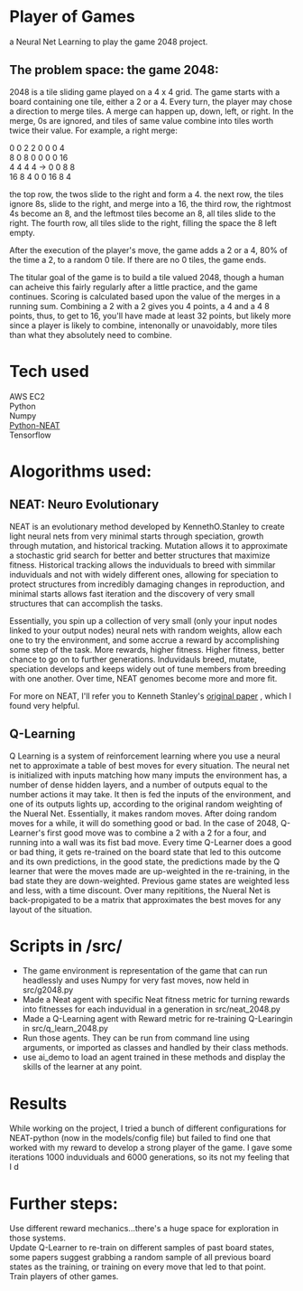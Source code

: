 # Player of Games
a Neural Net Learning to play the game 2048 project. 


## The problem space: the game 2048:


2048 is a tile sliding game played on a 4 x 4 grid. The game starts with a board containing one tile, either a 2 or a 4. Every turn, the player may chose a direction to merge tiles. A merge can happen up, down, left, or right. In the merge, 0s are ignored, and tiles of same value combine into tiles worth twice their value. For example, a right merge:
  
0  0 2 2    0  0 0 4  
8  0 8 0    0  0 0 16  
4  4 4 4 -> 0  0 8 8  
16 8 4 0    0 16 8 4  
  
the top row, the twos slide to the right and form a 4. the next row, the tiles ignore 8s, slide to the right, and merge into a 16, the third row, the rightmost 4s become an 8, and the leftmost tiles become an 8, all tiles slide to the right. The fourth row, all tiles slide to the right, filling the space the 8 left empty. 

After the execution of the player's move, the game adds a 2 or a 4, 80% of the time a 2, to a random 0 tile. If there are no 0 tiles, the game ends. 

The titular goal of the game is to build a tile valued 2048, though a human can acheive this fairly regularly after a little practice, and the game continues. Scoring is calculated based upon the value of the merges in a running sum. Combining a 2 with a 2 gives you 4 points, a 4 and a 4 8 points, thus, to get to 16, you'll have made at least 32 points, but likely more since a player is likely to combine, intenonally or unavoidably, more tiles than what they absolutely need to combine. 

# Tech used  
  
AWS EC2  
Python  
  Numpy  
  [Python-NEAT](https://neat-python.readthedocs.io/en/latest/index.html "Python-NEAT Documentation Overview")  
  Tensorflow  

# Alogorithms used:

## NEAT: Neuro Evolutionary

NEAT is an evolutionary method developed by KennethO.Stanley to create light neural nets from very minimal starts through speciation, growth through mutation, and historical tracking. Mutation allows it to approximate a stochastic grid search for better and better structures that maximize fitness. Historical tracking allows the induviduals to breed with simmilar induviduals and not with widely different ones, allowing for speciation to protect structures from incredibly damaging changes in reproduction, and minimal starts allows fast iteration and the discovery of very small structures that can accomplish the tasks. 

Essentially, you spin up a collection of very small (only your input nodes linked to your output nodes) neural nets with random weights, allow each one to try the environment, and some accrue a reward by accomplishing some step of the task. More rewards, higher fitness. Higher fitness, better chance to go on to further generations. Induvidauls breed, mutate, speciation develops and keeps widely out of tune members from breeding with one another. Over time, NEAT genomes become more and more fit. 

For more on NEAT, I'll refer you to Kenneth Stanley's [original paper](http://nn.cs.utexas.edu/downloads/papers/stanley.cec02.pdf "Efficient Evolution of Neural Network Topologies at the University of Texas") , which I found very helpful. 

## Q-Learning

Q Learning is a system of reinforcement learning where you use a neural net to approximate a table of best moves for every situation. The neural net is initialized with inputs matching how many imputs the environment has, a number of dense hidden layers, and a number of outputs equal to the number actions it may take. It then is fed the inputs of the environment, and one of its outputs lights up, according to the original random weighting of the Nueral Net. Essentially, it makes random moves. After doing random moves for a while, it will do something good or bad. In the case of 2048, Q-Learner's first good move was to combine a 2 with a 2 for a four, and running into a wall was its fist bad move. Every time Q-Learner does a good or bad thing, it gets re-trained on the board state that led to this outcome and its own predictions, in the good state, the predictions made by the Q learner that were the moves made are up-weighted in the re-training, in the bad state they are down-weighted. Previous game states are weighted less and less, with a time discount. Over many repititions, the Nueral Net is back-propigated to be a matrix that approximates the best moves for any layout of the situation. 


# Scripts in /src/

- The game environment is representation of the game that can run headlessly and uses Numpy for very fast moves, now held in src/g2048.py
- Made a Neat agent with specific Neat fitness metric for turning rewards into fitnesses for each induvidual in a generation in src/neat_2048.py
- Made a Q-Learning agent with Reward metric for re-training Q-Learingin in src/q_learn_2048.py
- Run those agents. They can be run from command line using arguments, or imported as classes and handled by their class methods. 
- use ai_demo to load an agent trained in these methods and display the skills of the learner at any point. 

# Results
While working on the project, I tried a bunch of different configurations for NEAT-python (now in the models/config file) but failed to find one that worked with my reward to develop a strong player of the game. I gave some iterations 1000 induviduals and 6000 generations, so its not my feeling that I d




# Further steps: 
Use different reward mechanics...there's a huge space for exploration in those systems.  
Update Q-Learner to re-train on different samples of past board states, some papers suggest grabbing a random sample of all previous board states as the training, or training on every move that led to that point.   
Train players of other games. 
